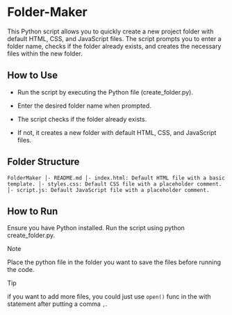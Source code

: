 # Folder-Maker

This Python script allows you to quickly create a new project folder with default HTML, CSS, and JavaScript files. The script prompts you to enter a folder name, checks if the folder already exists, and creates the necessary files within the new folder.

## How to Use
- Run the script by executing the Python file (create_folder.py).
* Enter the desired folder name when prompted.
+ The script checks if the folder already exists.
- If not, it creates a new folder with default HTML, CSS, and JavaScript files.

## Folder Structure
`
FolderMaker
    │- README.md
    │- index.html: Default HTML file with a basic template.
    │- styles.css: Default CSS file with a placeholder comment.
    │- script.js: Default JavaScript file with a placeholder comment.
  `
## How to Run
Ensure you have Python installed.
Run the script using python create_folder.py.

> [!NOTE]
> Place the python file in the folder you want to save the files before running the code.

> [!TIP]
> if you want to add more files, you could just use `open()` func in the with statement after putting a comma `,`.
